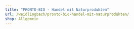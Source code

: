 ```yaml
---
title: "PRONTO-BIO - Handel mit Naturprodukten"
url: /weidlingbach/pronto-bio-handel-mit-naturprodukten/
shop: Allgemein
---
```


